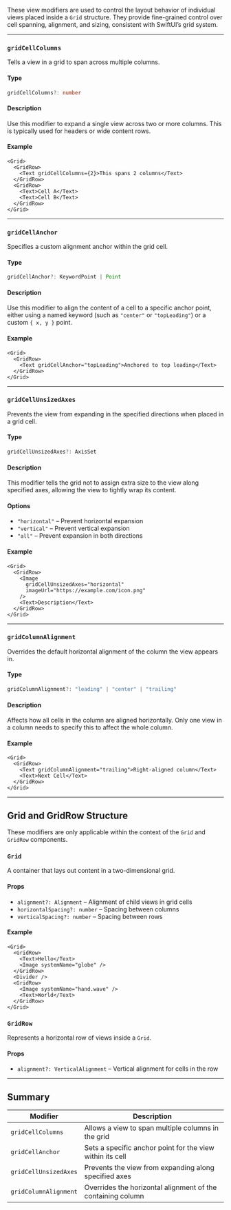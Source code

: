These view modifiers are used to control the layout behavior of individual views placed inside a `Grid` structure. They provide fine-grained control over cell spanning, alignment, and sizing, consistent with SwiftUI’s grid system.

---

### `gridCellColumns`

Tells a view in a grid to span across multiple columns.

#### Type

```ts
gridCellColumns?: number
```

#### Description

Use this modifier to expand a single view across two or more columns. This is typically used for headers or wide content rows.

#### Example

```tsx
<Grid>
  <GridRow>
    <Text gridCellColumns={2}>This spans 2 columns</Text>
  </GridRow>
  <GridRow>
    <Text>Cell A</Text>
    <Text>Cell B</Text>
  </GridRow>
</Grid>
```

---

### `gridCellAnchor`

Specifies a custom alignment anchor within the grid cell.

#### Type

```ts
gridCellAnchor?: KeywordPoint | Point
```

#### Description

Use this modifier to align the content of a cell to a specific anchor point, either using a named keyword (such as `"center"` or `"topLeading"`) or a custom `{ x, y }` point.

#### Example

```tsx
<Grid>
  <GridRow>
    <Text gridCellAnchor="topLeading">Anchored to top leading</Text>
  </GridRow>
</Grid>
```

---

### `gridCellUnsizedAxes`

Prevents the view from expanding in the specified directions when placed in a grid cell.

#### Type

```ts
gridCellUnsizedAxes?: AxisSet
```

#### Description

This modifier tells the grid not to assign extra size to the view along specified axes, allowing the view to tightly wrap its content.

#### Options

* `"horizontal"` – Prevent horizontal expansion
* `"vertical"` – Prevent vertical expansion
* `"all"` – Prevent expansion in both directions

#### Example

```tsx
<Grid>
  <GridRow>
    <Image
      gridCellUnsizedAxes="horizontal"
      imageUrl="https://example.com/icon.png"
    />
    <Text>Description</Text>
  </GridRow>
</Grid>
```

---

### `gridColumnAlignment`

Overrides the default horizontal alignment of the column the view appears in.

#### Type

```ts
gridColumnAlignment?: "leading" | "center" | "trailing"
```

#### Description

Affects how all cells in the column are aligned horizontally. Only one view in a column needs to specify this to affect the whole column.

#### Example

```tsx
<Grid>
  <GridRow>
    <Text gridColumnAlignment="trailing">Right-aligned column</Text>
    <Text>Next Cell</Text>
  </GridRow>
</Grid>
```

---

## Grid and GridRow Structure

These modifiers are only applicable within the context of the `Grid` and `GridRow` components.

### `Grid`

A container that lays out content in a two-dimensional grid.

#### Props

* `alignment?: Alignment` – Alignment of child views in grid cells
* `horizontalSpacing?: number` – Spacing between columns
* `verticalSpacing?: number` – Spacing between rows

#### Example

```tsx
<Grid>
  <GridRow>
    <Text>Hello</Text>
    <Image systemName="globe" />
  </GridRow>
  <Divider />
  <GridRow>
    <Image systemName="hand.wave" />
    <Text>World</Text>
  </GridRow>
</Grid>
```

### `GridRow`

Represents a horizontal row of views inside a `Grid`.

#### Props

* `alignment?: VerticalAlignment` – Vertical alignment for cells in the row

---

## Summary

| Modifier              | Description                                                 |
| --------------------- | ----------------------------------------------------------- |
| `gridCellColumns`     | Allows a view to span multiple columns in the grid          |
| `gridCellAnchor`      | Sets a specific anchor point for the view within its cell   |
| `gridCellUnsizedAxes` | Prevents the view from expanding along specified axes       |
| `gridColumnAlignment` | Overrides the horizontal alignment of the containing column |
